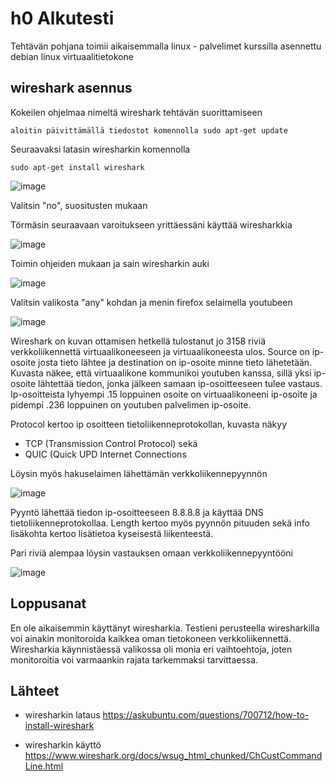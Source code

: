 # h0 Alkutesti

Tehtävän pohjana toimii aikaisemmalla linux - palvelimet kurssilla asennettu debian linux virtuaalitietokone

## wireshark asennus

Kokeilen ohjelmaa nimeltä wireshark tehtävän suorittamiseen

    aloitin päivittämällä tiedostot komennolla sudo apt-get update

Seuraavaksi latasin wiresharkin komennolla

    sudo apt-get install wireshark

![image](https://github.com/LassiMik/Tunkeutumistestaus_ict4tn027-3012/assets/112076377/28214eb1-2080-41c9-b8fa-dbace1494005)

Valitsin "no", suositusten mukaan

Törmäsin seuraavaan varoitukseen yrittäessäni käyttää wiresharkkia

![image](https://github.com/LassiMik/Tunkeutumistestaus_ict4tn027-3012/assets/112076377/ecd6979e-7569-48f7-a00e-3c932db5342c)

Toimin ohjeiden mukaan ja sain wiresharkin auki

![image](https://github.com/LassiMik/Tunkeutumistestaus_ict4tn027-3012/assets/112076377/1dcecd7a-4326-4abc-84fa-476c42a7cc4f)

Valitsin valikosta "any" kohdan ja menin firefox selaimella youtubeen

![image](https://github.com/LassiMik/Tunkeutumistestaus_ict4tn027-3012/assets/112076377/09827eff-5a86-46c5-985d-b66fbd98fb24)

Wireshark on kuvan ottamisen hetkellä tulostanut jo 3158 riviä verkkoliikennettä virtuaalikoneeseen ja virtuaalikoneesta ulos. Source on ip-osoite josta tieto lähtee ja destination on ip-osoite minne tieto lähetetään. Kuvasta näkee, että virtuaalikone kommunikoi youtuben kanssa, sillä yksi ip-osoite lähtettää tiedon, jonka jälkeen samaan ip-osoitteeseen tulee vastaus. Ip-osoitteista lyhyempi .15 loppuinen osoite on virtuaalikoneeni ip-osoite ja pidempi .236 loppuinen on youtuben palvelimen ip-osoite.

Protocol kertoo ip osoitteen tietoliikenneprotokollan, kuvasta näkyy 
 - TCP (Transmission Control Protocol) sekä 
 - QUIC (Quick UPD Internet Connections

Löysin myös hakuselaimen lähettämän verkkoliikennepyynnön 

![image](https://github.com/LassiMik/Tunkeutumistestaus_ict4tn027-3012/assets/112076377/85ddd3c5-8cc5-4e97-97cb-c42291eb748b)

Pyyntö lähettää tiedon ip-osoitteeseen 8.8.8.8 ja käyttää DNS tietoliikenneprotokollaa. Length kertoo myös pyynnön pituuden sekä info lisäkohta kertoo lisätietoa kyseisestä liikenteestä. 

Pari riviä alempaa löysin vastauksen omaan verkkoliikennepyyntööni 

![image](https://github.com/LassiMik/Tunkeutumistestaus_ict4tn027-3012/assets/112076377/f164253d-55e0-423c-a35b-f2a7aaa3753c)

## Loppusanat

En ole aikaisemmin käyttänyt wiresharkia. Testieni perusteella wiresharkilla voi ainakin monitoroida kaikkea oman tietokoneen verkkoliikennettä. Wiresharkia käynnistäessä valikossa oli monia eri vaihtoehtoja, joten monitoroitia voi varmaankin rajata tarkemmaksi tarvittaessa. 

## Lähteet

 - wiresharkin lataus https://askubuntu.com/questions/700712/how-to-install-wireshark

 - wiresharkin käyttö https://www.wireshark.org/docs/wsug_html_chunked/ChCustCommandLine.html

